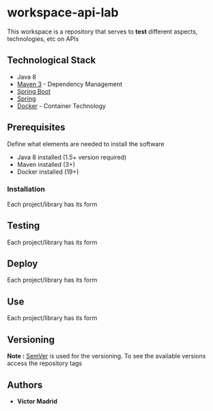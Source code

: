 # workspace-api-lab

This workspace is a repository that serves to **test** different aspects, technologies, etc on APIs





## Technological Stack

* Java 8
* [Maven 3](https://maven.apache.org/) - Dependency Management
* [Spring Boot](https://spring.io/projects/spring-boot)
* [Spring](https://spring.io)
* [Docker](https://www.docker.com/) - Container Technology





## Prerequisites

Define what elements are needed to install the software

* Java 8 installed (1.5+ version required)
* Maven installed  (3+)
* Docker installed (19+)





### Installation

Each project/library has its form





## Testing

Each project/library has its form





## Deploy

Each project/library has its form





## Use

Each project/library has its form





## Versioning

**Note :** [SemVer](http://semver.org/) is used for the versioning.
To see the available versions access the repository tags





## Authors

* **Víctor Madrid**

